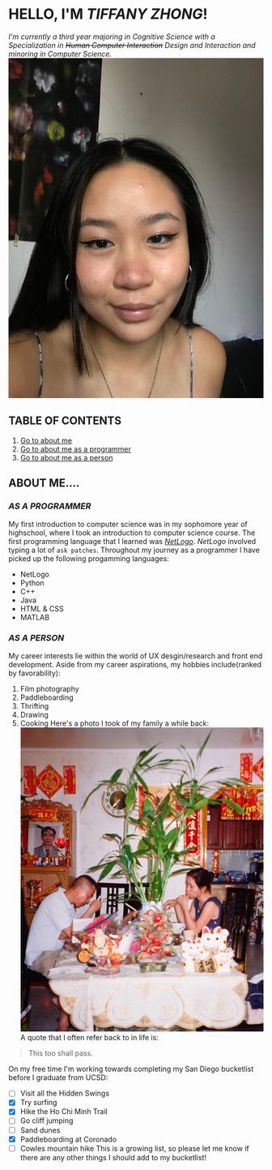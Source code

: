 # **HELLO, I'M _TIFFANY ZHONG_!** 
*I'm currently a third year majoring in Cognitive Science with a Specialization in ~~Human Computer Interaction~~ Design and Interaction and minoring in Computer Science.*
![image](Me-2.jpg)
## TABLE OF CONTENTS
1. [Go to about me](#about-me) 
2. [Go to about me as a programmer](#as-a-programmer)
3. [Go to about me as a person](#as-a-person)
## **ABOUT ME....**
### ***AS A PROGRAMMER***
My first introduction to computer science was in my sophomore year of highschool, where I took an introduction to computer science course. The first programming language that I learned was [*NetLogo*](https://ccl.northwestern.edu/netlogo/). *NetLogo* involved typing a lot of `ask patches`. Throughout my journey as a programmer I have picked up the following progamming languages:
- NetLogo
- Python
- C++
- Java
- HTML & CSS
- MATLAB
### ***AS A PERSON***
My career interests lie within the world of UX desgin/research and front end development. Aside from my career aspirations, my hobbies include(ranked by favorability):
1. Film photography 
2. Paddleboarding 
3. Thrifting
4. Drawing 
5. Cooking
Here's a photo I took of my family a while back: 
![image](50626643367_42e7dec111_o.jpg)
A quote that I often refer back to in life is:
> This too shall pass.

On my free time I'm working towards completing my San Diego bucketlist before I graduate from UCSD: 
- [ ] Visit all the Hidden Swings
- [x] Try surfing
- [x] Hike the Ho Chi Minh Trail
- [ ] Go cliff jumping
- [ ] Sand dunes
- [x] Paddleboarding at Coronado
- [ ] Cowles mountain hike
This is a growing list, so please let me know if there are any other things I should add to my bucketlist! 